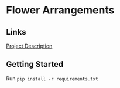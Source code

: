 # Flower Arrangements

## Links

[Project Description](http://www.cs.columbia.edu/~kar/4444f21/node20.html)

## Getting Started

Run `pip install -r requirements.txt`
